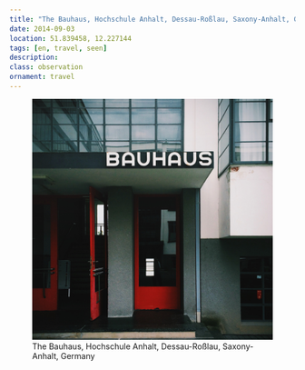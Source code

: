 ```yaml
---
title: "The Bauhaus, ‎⁨Hochschule Anhalt⁩, ⁨Dessau-Roßlau⁩, ⁨Saxony-Anhalt⁩, ⁨Germany⁩"
date: 2014-09-03
location: 51.839458, 12.227144
tags: [en, travel, seen]
description: 
class: observation
ornament: travel
---
```


<figure>
  <img src="/assets/img/2014-09-03-the-bauhaus-hochschule-anhalt-dessau-ro-lau-saxony-anhalt-germany.jpeg" alt="The Bauhaus, ‎⁨Hochschule Anhalt⁩, ⁨Dessau-Roßlau⁩, ⁨Saxony-Anhalt⁩, ⁨Germany⁩">
  <figcaption>The Bauhaus, ‎⁨Hochschule Anhalt⁩, ⁨Dessau-Roßlau⁩, ⁨Saxony-Anhalt⁩, ⁨Germany⁩</figcaption>
</figure>
